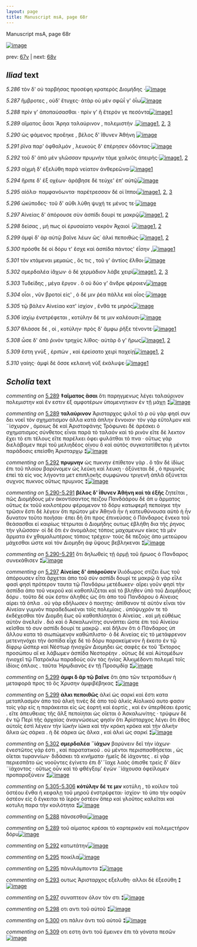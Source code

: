 ```yaml
---
layout: page
title: Manuscript msA, page 68r
---
```


Manuscript msA, page 68r

[![image](http://www.homermultitext.org/iipsrv?OBJ=IIP,1.0&FIF=/project/homer/pyramidal/deepzoom/hmt/vaimg/2017a/VA068RN_0069.tif&WID=100&CVT=JPEG)](http://www.homermultitext.org/ict2/?urn=urn:cite2:hmt:vaimg.2017a:VA068RN_0069)

prev:  [67v](../67v) | next:  [68v](../68v)

## *Iliad* text

*5.286* <a id="5.286"/> τὸν δ' οὐ ταρβήσας προσέφη κρατερὸς Διομήδης ·[![image](http://www.homermultitext.org/iipsrv?OBJ=IIP,1.0&FIF=/project/homer/pyramidal/deepzoom/hmt/vaimg/2017a/VA068RN_0069.tif&RGN=0.161,0.2059,0.446,0.0308&WID=1000&CVT=JPEG)](http://www.homermultitext.org/ict2/?urn=urn:cite2:hmt:vaimg.2017a:VA068RN_0069@0.161,0.2059,0.446,0.0308)

*5.287* <a id="5.287"/> ἤμβροτες , οὐδ' ἔτυχες· ἀτὰρ οὐ μὲν σφῶΐ γ' ὀΐω[![image](http://www.homermultitext.org/iipsrv?OBJ=IIP,1.0&FIF=/project/homer/pyramidal/deepzoom/hmt/vaimg/2017a/VA068RN_0069.tif&RGN=0.167,0.2246,0.409,0.0308&WID=1000&CVT=JPEG)](http://www.homermultitext.org/ict2/?urn=urn:cite2:hmt:vaimg.2017a:VA068RN_0069@0.167,0.2246,0.409,0.0308)

*5.288* <a id="5.288"/> πρίν γ' ἀποπαύσασθαι · πρίν γ' ἢ ἕτερόν γε πεσόντα[![image](http://www.homermultitext.org/iipsrv?OBJ=IIP,1.0&FIF=/project/homer/pyramidal/deepzoom/hmt/vaimg/2017a/VA068RN_0069.tif&RGN=0.164,0.2449,0.421,0.0308&WID=1000&CVT=JPEG)](http://www.homermultitext.org/ict2/?urn=urn:cite2:hmt:vaimg.2017a:VA068RN_0069@0.164,0.2449,0.421,0.0308)[1](#msAext_5.6131)

*5.289* <a id="5.289"/> αἵματος ἆσαι Ἄρηα 					ταλαύρινον , πολεμιστήν .[![image](http://www.homermultitext.org/iipsrv?OBJ=IIP,1.0&FIF=/project/homer/pyramidal/deepzoom/hmt/vaimg/2017a/VA068RN_0069.tif&RGN=0.167,0.2645,0.404,0.0308&WID=1000&CVT=JPEG)](http://www.homermultitext.org/ict2/?urn=urn:cite2:hmt:vaimg.2017a:VA068RN_0069@0.167,0.2645,0.404,0.0308)[1](#msA_5.2001), [2](#msAil_5.2016), [3](#msA_5.2000)

*5.290* <a id="5.290"/> ὡς φάμενος προἕηκε , βέλος δ' ἴθυνεν Ἀθήνη 				[![image](http://www.homermultitext.org/iipsrv?OBJ=IIP,1.0&FIF=/project/homer/pyramidal/deepzoom/hmt/vaimg/2017a/VA068RN_0069.tif&RGN=0.167,0.281,0.422,0.0308&WID=1000&CVT=JPEG)](http://www.homermultitext.org/ict2/?urn=urn:cite2:hmt:vaimg.2017a:VA068RN_0069@0.167,0.281,0.422,0.0308)

*5.291* <a id="5.291"/> ῥῖνα παρ' ὀφθαλμόν , λευκοὺς δ' ἐπέρησεν ὀδόντας·[![image](http://www.homermultitext.org/iipsrv?OBJ=IIP,1.0&FIF=/project/homer/pyramidal/deepzoom/hmt/vaimg/2017a/VA068RN_0069.tif&RGN=0.17,0.3005,0.446,0.0308&WID=1000&CVT=JPEG)](http://www.homermultitext.org/ict2/?urn=urn:cite2:hmt:vaimg.2017a:VA068RN_0069@0.17,0.3005,0.446,0.0308)

*5.292* <a id="5.292"/> τοῦ δ' ἀπὸ μὲν γλῶσσαν πρυμνὴν τάμε χαλκὸς ἀτειρὴς·[![image](http://www.homermultitext.org/iipsrv?OBJ=IIP,1.0&FIF=/project/homer/pyramidal/deepzoom/hmt/vaimg/2017a/VA068RN_0069.tif&RGN=0.163,0.3201,0.466,0.0308&WID=1000&CVT=JPEG)](http://www.homermultitext.org/ict2/?urn=urn:cite2:hmt:vaimg.2017a:VA068RN_0069@0.163,0.3201,0.466,0.0308)[1](#msAil_5.2017), [2](#msA_5.2002)

*5.293* <a id="5.293"/> αἰχμὴ δ' ἐξελύθη παρὰ νείατον ἀνθερεῶνα·[![image](http://www.homermultitext.org/iipsrv?OBJ=IIP,1.0&FIF=/project/homer/pyramidal/deepzoom/hmt/vaimg/2017a/VA068RN_0069.tif&RGN=0.165,0.3388,0.425,0.0308&WID=1000&CVT=JPEG)](http://www.homermultitext.org/ict2/?urn=urn:cite2:hmt:vaimg.2017a:VA068RN_0069@0.165,0.3388,0.425,0.0308)[1](#msAint_5.4011)

*5.294* <a id="5.294"/> ἤριπε δ' ἐξ οχέων· ἀράβησε δὲ τεύχε' ἐπ' αὐτῷ[![image](http://www.homermultitext.org/iipsrv?OBJ=IIP,1.0&FIF=/project/homer/pyramidal/deepzoom/hmt/vaimg/2017a/VA068RN_0069.tif&RGN=0.167,0.3591,0.425,0.0308&WID=1000&CVT=JPEG)](http://www.homermultitext.org/ict2/?urn=urn:cite2:hmt:vaimg.2017a:VA068RN_0069@0.167,0.3591,0.425,0.0308)

*5.295* <a id="5.295"/> αἰόλα· παμφανόωντα· παρέτρεσσαν δέ οἱ ἵπποι[![image](http://www.homermultitext.org/iipsrv?OBJ=IIP,1.0&FIF=/project/homer/pyramidal/deepzoom/hmt/vaimg/2017a/VA068RN_0069.tif&RGN=0.162,0.3772,0.431,0.0308&WID=1000&CVT=JPEG)](http://www.homermultitext.org/ict2/?urn=urn:cite2:hmt:vaimg.2017a:VA068RN_0069@0.162,0.3772,0.431,0.0308)[1](#msAil_5.2018), [2](#msAil_5.2019), [3](#msAil_5.2020)

*5.296* <a id="5.296"/> ὠκύποδες· τοῦ δ' αῦθι λύθη ψυχή τε μένος τε·[![image](http://www.homermultitext.org/iipsrv?OBJ=IIP,1.0&FIF=/project/homer/pyramidal/deepzoom/hmt/vaimg/2017a/VA068RN_0069.tif&RGN=0.162,0.3922,0.416,0.0308&WID=1000&CVT=JPEG)](http://www.homermultitext.org/ict2/?urn=urn:cite2:hmt:vaimg.2017a:VA068RN_0069@0.162,0.3922,0.416,0.0308)

*5.297* <a id="5.297"/> Αἰνείας δ' ἀπόρουσε 					σὺν ἀσπίδι δουρί τε μακρῷ[![image](http://www.homermultitext.org/iipsrv?OBJ=IIP,1.0&FIF=/project/homer/pyramidal/deepzoom/hmt/vaimg/2017a/VA068RN_0069.tif&RGN=0.164,0.411,0.45,0.0308&WID=1000&CVT=JPEG)](http://www.homermultitext.org/ict2/?urn=urn:cite2:hmt:vaimg.2017a:VA068RN_0069@0.164,0.411,0.45,0.0308)[1](#msAint_5.4012), [2](#msA_5.2005)

*5.298* <a id="5.298"/> δείσας , μή πως οἱ ἐρυσαίατο νεκρὸν Ἀχαιοί ·[![image](http://www.homermultitext.org/iipsrv?OBJ=IIP,1.0&FIF=/project/homer/pyramidal/deepzoom/hmt/vaimg/2017a/VA068RN_0069.tif&RGN=0.158,0.4313,0.45,0.0308&WID=1000&CVT=JPEG)](http://www.homermultitext.org/ict2/?urn=urn:cite2:hmt:vaimg.2017a:VA068RN_0069@0.158,0.4313,0.45,0.0308)[1](#msAint_5.4013), [2](#msAil_5.2021)

*5.299* <a id="5.299"/> ἀμφὶ δ' ὰρ αὐτῷ βαῖνε λέων ὣς˙ ἀλκὶ πεποιθὼς·[![image](http://www.homermultitext.org/iipsrv?OBJ=IIP,1.0&FIF=/project/homer/pyramidal/deepzoom/hmt/vaimg/2017a/VA068RN_0069.tif&RGN=0.161,0.4485,0.45,0.0308&WID=1000&CVT=JPEG)](http://www.homermultitext.org/ict2/?urn=urn:cite2:hmt:vaimg.2017a:VA068RN_0069@0.161,0.4485,0.45,0.0308)[1](#msA_5.2007), [2](#msA_5.2006)

*5.300* <a id="5.300"/> πρόσθε δέ οἱ δόρυ τ' ἔσχε καὶ ἀσπίδα πάντος' ἐΐσην ,[![image](http://www.homermultitext.org/iipsrv?OBJ=IIP,1.0&FIF=/project/homer/pyramidal/deepzoom/hmt/vaimg/2017a/VA068RN_0069.tif&RGN=0.157,0.4688,0.45,0.0308&WID=1000&CVT=JPEG)](http://www.homermultitext.org/ict2/?urn=urn:cite2:hmt:vaimg.2017a:VA068RN_0069@0.157,0.4688,0.45,0.0308)[1](#msAint_5.4014)

*5.301* <a id="5.301"/> τὸν κτάμεναι μεμαὼς , ὅς τις , τοῦ γ' ἀντίος ἔλθοι·[![image](http://www.homermultitext.org/iipsrv?OBJ=IIP,1.0&FIF=/project/homer/pyramidal/deepzoom/hmt/vaimg/2017a/VA068RN_0069.tif&RGN=0.157,0.4876,0.45,0.0308&WID=1000&CVT=JPEG)](http://www.homermultitext.org/ict2/?urn=urn:cite2:hmt:vaimg.2017a:VA068RN_0069@0.157,0.4876,0.45,0.0308)

*5.302* <a id="5.302"/> σμερδαλέα ἰ̈άχων· ὁ δὲ χερμάδιον λάβε χειρὶ[![image](http://www.homermultitext.org/iipsrv?OBJ=IIP,1.0&FIF=/project/homer/pyramidal/deepzoom/hmt/vaimg/2017a/VA068RN_0069.tif&RGN=0.158,0.5086,0.45,0.0308&WID=1000&CVT=JPEG)](http://www.homermultitext.org/ict2/?urn=urn:cite2:hmt:vaimg.2017a:VA068RN_0069@0.158,0.5086,0.45,0.0308)[1](#msAil_5.2022), [2](#msA_5.2008), [3](#msAil_5.2023)

*5.303* <a id="5.303"/> Τυδείδης , μέγα ἔργον . 					ὃ οὐ δύο γ' ἄνδρε φέροιεν[![image](http://www.homermultitext.org/iipsrv?OBJ=IIP,1.0&FIF=/project/homer/pyramidal/deepzoom/hmt/vaimg/2017a/VA068RN_0069.tif&RGN=0.159,0.5274,0.45,0.0308&WID=1000&CVT=JPEG)](http://www.homermultitext.org/ict2/?urn=urn:cite2:hmt:vaimg.2017a:VA068RN_0069@0.159,0.5274,0.45,0.0308)

*5.304* <a id="5.304"/> οἷοι , νῦν βροτοί εἰς' , ὁ δέ μιν ῥέα πάλλε καὶ οἶος·[![image](http://www.homermultitext.org/iipsrv?OBJ=IIP,1.0&FIF=/project/homer/pyramidal/deepzoom/hmt/vaimg/2017a/VA068RN_0069.tif&RGN=0.159,0.5485,0.45,0.0308&WID=1000&CVT=JPEG)](http://www.homermultitext.org/ict2/?urn=urn:cite2:hmt:vaimg.2017a:VA068RN_0069@0.159,0.5485,0.45,0.0308)

*5.305* <a id="5.305"/> τῷ βάλεν Αἰνείαο κατ' 					ἰσχίον , ἔνθά τε μηρὸς[![image](http://www.homermultitext.org/iipsrv?OBJ=IIP,1.0&FIF=/project/homer/pyramidal/deepzoom/hmt/vaimg/2017a/VA068RN_0069.tif&RGN=0.159,0.5665,0.45,0.0308&WID=1000&CVT=JPEG)](http://www.homermultitext.org/ict2/?urn=urn:cite2:hmt:vaimg.2017a:VA068RN_0069@0.159,0.5665,0.45,0.0308)

*5.306* <a id="5.306"/> ἰσχίῳ ἐνστρέφεται , κοτύλην δέ τε μιν καλέουσι·[![image](http://www.homermultitext.org/iipsrv?OBJ=IIP,1.0&FIF=/project/homer/pyramidal/deepzoom/hmt/vaimg/2017a/VA068RN_0069.tif&RGN=0.157,0.586,0.45,0.0308&WID=1000&CVT=JPEG)](http://www.homermultitext.org/ict2/?urn=urn:cite2:hmt:vaimg.2017a:VA068RN_0069@0.157,0.586,0.45,0.0308)

*5.307* <a id="5.307"/> θλάσσε δέ , οἱ , κοτύλην· πρὸς δ' ἄμφω ῥῆξε τένοντε·[![image](http://www.homermultitext.org/iipsrv?OBJ=IIP,1.0&FIF=/project/homer/pyramidal/deepzoom/hmt/vaimg/2017a/VA068RN_0069.tif&RGN=0.161,0.6063,0.45,0.0308&WID=1000&CVT=JPEG)](http://www.homermultitext.org/ict2/?urn=urn:cite2:hmt:vaimg.2017a:VA068RN_0069@0.161,0.6063,0.45,0.0308)[1](#msAil_5.2024)

*5.308* <a id="5.308"/> ὦσε δ' ἀπὸ ῥινὸν τρηχὺς λίθος· αὐτὰρ ὅ γ' ἥρως[![image](http://www.homermultitext.org/iipsrv?OBJ=IIP,1.0&FIF=/project/homer/pyramidal/deepzoom/hmt/vaimg/2017a/VA068RN_0069.tif&RGN=0.162,0.6243,0.43,0.0308&WID=1000&CVT=JPEG)](http://www.homermultitext.org/ict2/?urn=urn:cite2:hmt:vaimg.2017a:VA068RN_0069@0.162,0.6243,0.43,0.0308)[1](#msAil_5.2025), [2](#msA_5.2010)

*5.309* <a id="5.309"/> ἔστη γνὺξ , ἐριπὼν , καὶ ἐρείσατο χειρὶ παχείῃ[![image](http://www.homermultitext.org/iipsrv?OBJ=IIP,1.0&FIF=/project/homer/pyramidal/deepzoom/hmt/vaimg/2017a/VA068RN_0069.tif&RGN=0.169,0.6424,0.43,0.0308&WID=1000&CVT=JPEG)](http://www.homermultitext.org/ict2/?urn=urn:cite2:hmt:vaimg.2017a:VA068RN_0069@0.169,0.6424,0.43,0.0308)[1](#msAil_5.2026), [2](#msAint_5.4015)

*5.310* <a id="5.310"/> γαίης· ἀμφὶ δὲ ὄσσε κελαινὴ νὺξ ἐκάλυψε·[![image](http://www.homermultitext.org/iipsrv?OBJ=IIP,1.0&FIF=/project/homer/pyramidal/deepzoom/hmt/vaimg/2017a/VA068RN_0069.tif&RGN=0.161,0.6634,0.43,0.0308&WID=1000&CVT=JPEG)](http://www.homermultitext.org/ict2/?urn=urn:cite2:hmt:vaimg.2017a:VA068RN_0069@0.161,0.6634,0.43,0.0308)[1](#msAint_5.2027)

## *Scholia* text

*commenting on* [5.289](#5.289)  <a id="msA_5.2000"/> **‡αἵματος ᾶσαι** ὅτι παρηγμενως λέγει ταλαύρινον πολεμιστην καὶ ἔν εστιν ἐξ αμφοτέρων ὑπομενητικον ἐν τῇ μάχῃ ⁑[![image](http://www.homermultitext.org/iipsrv?OBJ=IIP,1.0&FIF=/project/homer/pyramidal/deepzoom/hmt/vaimg/2017a/VA068RN_0069.tif&RGN=0.16691231,0.10041494,0.52873987,0.02240664&WID=1000&CVT=JPEG)](http://www.homermultitext.org/ict2/?urn=urn:cite2:hmt:vaimg.2017a:VA068RN_0069@0.16691231,0.10041494,0.52873987,0.02240664)

*commenting on* [5.289](#5.289)  <a id="msA_5.2001"/> **ταλαύρινον** Ἀρισταρχος ψιλοῖ τὸ ρ οὐ γὰρ φησὶ συν δει νοεῖ τὸν σχηματισμον ἀλλα κατὰ ἁπλην ἔννοιαν· τὸν γὰρ εὔτολμον καὶ ¨ἰσχυρον , ὁμοιως δὲ καὶ Ἀριστοφάνης Τρόφωνει δὲ ἀρέσκει ὁ σχηματισμος σύνθετος εἶναι παρὰ τὸ ταλαόν καὶ τὸ ρινὸν εἴτε δὲ λεκτον ἔχει τὸ επι τέλους εἴτε παρέλκει ὀφει φυλάτθαι τὸ πνα · οὕτως γὰρ διελάβομεν περὶ τοῦ μελιηδέος οίνου ὃ καὶ αὐτὸς συγκατατίθεται ἡ μέντοι παράδοσις επείσθη Ἀρισταρχῳ ⁑[![image](http://www.homermultitext.org/iipsrv?OBJ=IIP,1.0&FIF=/project/homer/pyramidal/deepzoom/hmt/vaimg/2017a/VA068RN_0069.tif&RGN=0.17133382,0.10899032,0.63227708,0.04896266&WID=1000&CVT=JPEG)](http://www.homermultitext.org/ict2/?urn=urn:cite2:hmt:vaimg.2017a:VA068RN_0069@0.17133382,0.10899032,0.63227708,0.04896266)

*commenting on* [5.292](#5.292)  <a id="msA_5.2002"/> **πρυμνην** ὡς πυκνην ἐπίθετον γὰρ . ὅ τἂν δὲ ἰδίως ἐπι τοῦ πλοίου βαρύνομεν ὡς λεύκη καὶ λευκη · ὀξύνεται δὲ , ὁ πρυμνὸς ἐπεὶ τὰ εἰς νος λήγοντα μετ επιπλοκῆς συμφώνου τριγενῆ ἁπλᾶ ὀξύνεται συχνος πυκνος οὕτως πρυμνος ⁑[![image](http://www.homermultitext.org/iipsrv?OBJ=IIP,1.0&FIF=/project/homer/pyramidal/deepzoom/hmt/vaimg/2017a/VA068RN_0069.tif&RGN=0.17022845,0.14578147,0.62490789,0.03513140&WID=1000&CVT=JPEG)](http://www.homermultitext.org/ict2/?urn=urn:cite2:hmt:vaimg.2017a:VA068RN_0069@0.17022845,0.14578147,0.62490789,0.03513140)

*commenting on* [5.290-5.291](#5.290-5.291)  <a id="msA_5.2003"/> **βέλος δ' ΐθυνεν Ἀθήνη καὶ τὰ ἑξῆς** ζητεῖται , πῶς Διομήδους μὲν ἀκοντίσαντος πειζου Πανδάάρου δὲ ἀπ υ ἅρματος οὕτως ἐκ τοῦῦ κοιλοτέρου φέρομενον τὸ δόρυ κατωφερῆ πεποίηκε τὴν τρῶσιν ἔστι δὲ λέγειν ὅτι πρῶτον μὲν Ἀθηνᾶ ἦν ἡ κατευθύνουσα αὐτὸ ὴ ἦν δυνατον τοῦτο ποιῆσαι· ἐπει δὴ ὅτι προς ἐπινεύσας ὁ Πάνδαρος ἕνεκα τοῦ θεάσασθαι εἰ καιρίως τέτρωται ὁ Διομήδης ουτως ἐβλήθη δια τῆς ῥηνος τὴν γλῶσσαν· οἱ δὲ ὅτι ἐν ἀνομάλοις τόποις μαχαμενων εἰκος τὰ μὲν ἅρματα ἐν χθαμαλωτέροις τόποις τρέχειν· τοὺς δὲ πεζοὺς ἀπο μετεώρου μάχεσθαι ώστε καὶ τὸν Διομηδη ἀφ ὕψους βεβληκεναι ⁑[![image](http://www.homermultitext.org/iipsrv?OBJ=IIP,1.0&FIF=/project/homer/pyramidal/deepzoom/hmt/vaimg/2017a/VA068RN_0069.tif&RGN=0.16912307,0.16265560,0.65954311,0.11313970&WID=1000&CVT=JPEG)](http://www.homermultitext.org/ict2/?urn=urn:cite2:hmt:vaimg.2017a:VA068RN_0069@0.16912307,0.16265560,0.65954311,0.11313970)

*commenting on* [5.290-5.291](#5.290-5.291)  <a id="msA_5.2004.comment"/> ὅτι δηλωθεὶς τῇ ὁρμῇ τοῦ ἥρωος ὁ Πανδαρος συνεκάθισεν ⁑[![image](http://www.homermultitext.org/iipsrv?OBJ=IIP,1.0&FIF=/project/homer/pyramidal/deepzoom/hmt/vaimg/2017a/VA068RN_0069.tif&RGN=0.60574797,0.26860304,0.21075903,0.02683264&WID=1000&CVT=JPEG)](http://www.homermultitext.org/ict2/?urn=urn:cite2:hmt:vaimg.2017a:VA068RN_0069@0.60574797,0.26860304,0.21075903,0.02683264)

*commenting on* [5.297](#5.297)  <a id="msA_5.2005"/> **Αἰνείας δ' ἀπόροῦσεν** ἴλιόδωρος στίζει ἕως τοῦ ἀπόρουσεν εἶτα ἄρχεται ἀπο τοῦ σὺν ασπίδι δουρί τε μακρῷ ἃ γὰρ εἶλε φασὶ φησὶ πρότερον ταυτα τῷ Πανδάρω μετέδωκεν· αἴρει γοῦν φησὶ τὴν ἀσπίδα ἀπο τοῦ νεκροῦ καὶ καθοπλίζεται καὶ τὸ βληθεν ὑπὸ τοῦ Διομήδους δόρυ . τοῦτο δὲ οὐκ έστιν ἀληθὲς ὡς ὅτι ἀπο τοῦ Πανδάρου ὁ Αἰνειας αίρει τὰ ὁπλα . οὐ γὰρ εδήλωσεν ὁ ποιητης· ἀπίθανον τὲ αὐτὸν εἶναι τὸν Αἰνείαν γυμνὸν παραδεδωκέναι τοῖς πολεμίοις . ὑπόψυχρόν τε τὸ ἐκδέχεσθαι τὸν Διομδη ἕως οὗ καθοπλίσηται ὁ Αἰνείας . καὶ μὴ εὐθέως αὐτὸν ἀνελεῖν . διὸ καὶ ὁ Ἀσκαλωνίτης συνάπτει ὥστε ἐπι τοῦ Αἰνείου κεῖσθαι τὸ συν ασπίδι δουρί τε μακρῷ . καὶ δῆλον ὅτι ὁ Πάνδαρος ὑπ ἄλλου κατα τὸ σιωπώμενον καθώπλιστο· ὁ δὲ Αινείας εἰς τὸ μετάφρενον μετενηνόχει τὴν ἀσπίδα εἶχε δὲ τὸ δόρυ παρακείμενον ἣ έκειτο ἐν τῷ δίφρῳ ὥσπερ καὶ Νέστωρ ἡνιοχῶν Διομηδει ὡς σαφὲς ἐκ τοῦ Ἕκτορος προσώπου αἴ κε λάβωμεν ἀσπίδα Νεστορέην . οὕτως δὲ καὶ Αὐτομέδων ἡνιοχεῖ τῷ Πατρόκλω παραδοὺς οῦν τὰς ἡνίας Ἀλκιμέδοντι πολεμεῖ τοῖς ἰδίοις όπλοις . ταῦτα Ἡρῳδιανὸς ἐν τῇ Προσῳδίᾳ ⁑[![image](http://www.homermultitext.org/iipsrv?OBJ=IIP,1.0&FIF=/project/homer/pyramidal/deepzoom/hmt/vaimg/2017a/VA068RN_0069.tif&RGN=0.59874724,0.29571231,0.22291820,0.32586445&WID=1000&CVT=JPEG)](http://www.homermultitext.org/ict2/?urn=urn:cite2:hmt:vaimg.2017a:VA068RN_0069@0.59874724,0.29571231,0.22291820,0.32586445)

*commenting on* [5.299](#5.299)  <a id="msA_5.2006"/> **ἀμφι δ ἄρ τῷ βαῖνε** ὅτι ἀπο τῶν τετραπόδων ἡ μεταφορά προς τὸ ὃς Χρυσην ἀμφιβέβηκας ⁑[![image](http://www.homermultitext.org/iipsrv?OBJ=IIP,1.0&FIF=/project/homer/pyramidal/deepzoom/hmt/vaimg/2017a/VA068RN_0069.tif&RGN=0.60058954,0.61770401,0.20044215,0.03762102&WID=1000&CVT=JPEG)](http://www.homermultitext.org/ict2/?urn=urn:cite2:hmt:vaimg.2017a:VA068RN_0069@0.60058954,0.61770401,0.20044215,0.03762102)

*commenting on* [5.299](#5.299)  <a id="msA_5.2007"/> **ἀλκι πεποιθῶς** ἀλκί ὡς σαρκί καὶ ἔστι κατα μεταπλασμὸν ἀπο τοῦ ἀλκή τινὲς δὲ ἀπο τοῦ ἀλκίς Αἰολικοῦ αυτο φασιν τοὶς γὰρ εἰς η παράκειται εἰς ὡς ἑορτή καὶ ἑορτίς , καὶ ἐν ὑπερθέσει ἐροτίς . εἴτε ἀπευθειας τῆς ἄλξ πεποίηται ὡς οἴεται ὁ Ἀσκαλωνίτης · τρύφων δὲ ἐν τῷ Περὶ τῆς ἀρχαίας ἀναγνώσεως φησὶν ὅτι Ἀρίσταρχος λέγει ὅτι ἔθος αὐτοῖς ἐστὶ λέγειν τὴν ϊὼκὴν ἰῶκα καὶ τὴν κρόκη κρόκα καὶ τὴν ἀλκὴν ἄλκα ὡς σάρκα . ἡ δὲ σάρκα ὡς ἄλκα , καὶ ἀλκὶ ὡς σαρκί ⁑[![image](http://www.homermultitext.org/iipsrv?OBJ=IIP,1.0&FIF=/project/homer/pyramidal/deepzoom/hmt/vaimg/2017a/VA068RN_0069.tif&RGN=0.15659543,0.65089903,0.65770081,0.09211618&WID=1000&CVT=JPEG)](http://www.homermultitext.org/ict2/?urn=urn:cite2:hmt:vaimg.2017a:VA068RN_0069@0.15659543,0.65089903,0.65770081,0.09211618)

*commenting on* [5.302](#5.302)  <a id="msA_5.2008"/> **σμερδαλέα ¨ἰάχων** βαρύνειν δεῖ τὴν ἰάχων· ἐνεστῶτος γάρ ἐστι , καὶ παρατατικοῦ . οὐ μέντοι περισπασθήσεται , ὡς οἴεται τυραννίων· διδάσκει τὰ κινήματα· ἡμεῖς δὲ ἱάχοντες . εἰ γὰρ περιεσπᾶτο ὡς νοοῦντες ἐγίνετο ἐπι δ'¨ἴαχε λαὸς όπισθε τρεὶς δ' ἄϊεν ¨ἰάχοντος · οὕτως οὖν καὶ τὸ φθέγξομ' ἐγὼν ¨ἰάχουσα ὀφείλομεν προπαροξύνειν ⁑[![image](http://www.homermultitext.org/iipsrv?OBJ=IIP,1.0&FIF=/project/homer/pyramidal/deepzoom/hmt/vaimg/2017a/VA068RN_0069.tif&RGN=0.15843773,0.72946058,0.64038320,0.05117566&WID=1000&CVT=JPEG)](http://www.homermultitext.org/ict2/?urn=urn:cite2:hmt:vaimg.2017a:VA068RN_0069@0.15843773,0.72946058,0.64038320,0.05117566)

*commenting on* [5.305-5.306](#5.305-5.306)  <a id="msA_5.2009"/> **κότύλην δέ τε μιν** κοτύλη , τὸ κοίλον τοῦ ὀστέου ἔνθα ἡ κεφαλῃ τοῦ μηροῦ ἐνστρέφεται· ἰσχίον· τὸ ὑπο τὴν οσφῦν ὀστέον εἰς ὃ ἕγκειται τὸ ϊερὸν ὀστέον ὅπερ καὶ γλοῦτος καλεῖται καὶ κοτυλη παρα τὴν κοιλότητα ⁑[![image](http://www.homermultitext.org/iipsrv?OBJ=IIP,1.0&FIF=/project/homer/pyramidal/deepzoom/hmt/vaimg/2017a/VA068RN_0069.tif&RGN=0.15401621,0.76320885,0.63854090,0.04647303&WID=1000&CVT=JPEG)](http://www.homermultitext.org/ict2/?urn=urn:cite2:hmt:vaimg.2017a:VA068RN_0069@0.15401621,0.76320885,0.63854090,0.04647303)

*commenting on* [5.288](#5.288)  <a id="msAext_5.6131.comment"/> πάνσεσθαι[![image](http://www.homermultitext.org/iipsrv?OBJ=IIP,1.0&FIF=/project/homer/pyramidal/deepzoom/hmt/vaimg/2017a/VA068RN_0069.tif&RGN=0.85187915,0.25006916,0.04605748,0.01742739&WID=1000&CVT=JPEG)](http://www.homermultitext.org/ict2/?urn=urn:cite2:hmt:vaimg.2017a:VA068RN_0069@0.85187915,0.25006916,0.04605748,0.01742739)

*commenting on* [5.289](#5.289)  <a id="msAil_5.2016.comment"/> τοῦ αίματος κρέσαι τὸ καρτερικὸν καὶ πολεμιςτήρον δόρυ[![image](http://www.homermultitext.org/iipsrv?OBJ=IIP,1.0&FIF=/project/homer/pyramidal/deepzoom/hmt/vaimg/2017a/VA068RN_0069.tif&RGN=0.22347089,0.26154910,0.18644068,0.01313970&WID=1000&CVT=JPEG)](http://www.homermultitext.org/ict2/?urn=urn:cite2:hmt:vaimg.2017a:VA068RN_0069@0.22347089,0.26154910,0.18644068,0.01313970)

*commenting on* [5.292](#5.292)  <a id="msAil_5.2017.comment"/> κατωτάτην[![image](http://www.homermultitext.org/iipsrv?OBJ=IIP,1.0&FIF=/project/homer/pyramidal/deepzoom/hmt/vaimg/2017a/VA068RN_0069.tif&RGN=0.41083272,0.32392808,0.04421518,0.00802213&WID=1000&CVT=JPEG)](http://www.homermultitext.org/ict2/?urn=urn:cite2:hmt:vaimg.2017a:VA068RN_0069@0.41083272,0.32392808,0.04421518,0.00802213)

*commenting on* [5.295](#5.295)  <a id="msAil_5.2018.comment"/> ποικίλα[![image](http://www.homermultitext.org/iipsrv?OBJ=IIP,1.0&FIF=/project/homer/pyramidal/deepzoom/hmt/vaimg/2017a/VA068RN_0069.tif&RGN=0.19454679,0.37676349,0.02818718,0.00663900&WID=1000&CVT=JPEG)](http://www.homermultitext.org/ict2/?urn=urn:cite2:hmt:vaimg.2017a:VA068RN_0069@0.19454679,0.37676349,0.02818718,0.00663900)

*commenting on* [5.295](#5.295)  <a id="msAil_5.2019.comment"/> πάνυλάμποντα ⁑[![image](http://www.homermultitext.org/iipsrv?OBJ=IIP,1.0&FIF=/project/homer/pyramidal/deepzoom/hmt/vaimg/2017a/VA068RN_0069.tif&RGN=0.29624171,0.37786999,0.05121592,0.00816044&WID=1000&CVT=JPEG)](http://www.homermultitext.org/ict2/?urn=urn:cite2:hmt:vaimg.2017a:VA068RN_0069@0.29624171,0.37786999,0.05121592,0.00816044)

*commenting on* [5.293](#5.293)  <a id="msAint_5.4011.comment"/> ουτως Ἀρισταρχος εξελυθη· αλλοι δὲ ἐξεσύθη ⁑[![image](http://www.homermultitext.org/iipsrv?OBJ=IIP,1.0&FIF=/project/homer/pyramidal/deepzoom/hmt/vaimg/2017a/VA068RN_0069.tif&RGN=0.10869565,0.35062241,0.05047900,0.02904564&WID=1000&CVT=JPEG)](http://www.homermultitext.org/ict2/?urn=urn:cite2:hmt:vaimg.2017a:VA068RN_0069@0.10869565,0.35062241,0.05047900,0.02904564)

*commenting on* [5.297](#5.297)  <a id="msAint_5.4012.comment"/> συναπτεον όλον τὸν στι ⁑[![image](http://www.homermultitext.org/iipsrv?OBJ=IIP,1.0&FIF=/project/homer/pyramidal/deepzoom/hmt/vaimg/2017a/VA068RN_0069.tif&RGN=0.10537951,0.42019364,0.05453206,0.01272476&WID=1000&CVT=JPEG)](http://www.homermultitext.org/ict2/?urn=urn:cite2:hmt:vaimg.2017a:VA068RN_0069@0.10537951,0.42019364,0.05453206,0.01272476)

*commenting on* [5.298](#5.298)  <a id="msAint_5.4013.comment"/> οτι αντι τοῦ αὐτοῦ ⁑[![image](http://www.homermultitext.org/iipsrv?OBJ=IIP,1.0&FIF=/project/homer/pyramidal/deepzoom/hmt/vaimg/2017a/VA068RN_0069.tif&RGN=0.10390567,0.44204703,0.04495210,0.01051176&WID=1000&CVT=JPEG)](http://www.homermultitext.org/ict2/?urn=urn:cite2:hmt:vaimg.2017a:VA068RN_0069@0.10390567,0.44204703,0.04495210,0.01051176)

*commenting on* [5.300](#5.300)  <a id="msAint_5.4014.comment"/> οτι πάλιν ἀντι τοῦ αὐτοῦ ⁑[![image](http://www.homermultitext.org/iipsrv?OBJ=IIP,1.0&FIF=/project/homer/pyramidal/deepzoom/hmt/vaimg/2017a/VA068RN_0069.tif&RGN=0.10372144,0.47966805,0.04863670,0.00982019&WID=1000&CVT=JPEG)](http://www.homermultitext.org/ict2/?urn=urn:cite2:hmt:vaimg.2017a:VA068RN_0069@0.10372144,0.47966805,0.04863670,0.00982019)

*commenting on* [5.309](#5.309)  <a id="msAint_5.4015.comment"/> οτι εστη ἀντι τοῦ ἔμεινεν ἐπι τὰ γόνατα πεσῶν[![image](http://www.homermultitext.org/iipsrv?OBJ=IIP,1.0&FIF=/project/homer/pyramidal/deepzoom/hmt/vaimg/2017a/VA068RN_0069.tif&RGN=0.11035372,0.65615491,0.05011054,0.02074689&WID=1000&CVT=JPEG)](http://www.homermultitext.org/ict2/?urn=urn:cite2:hmt:vaimg.2017a:VA068RN_0069@0.11035372,0.65615491,0.05011054,0.02074689)